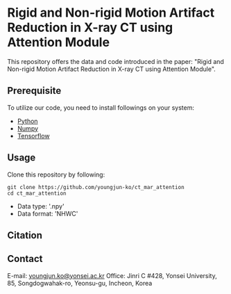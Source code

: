 # Rigid and Non-rigid Motion Artifact Reduction in X-ray CT using Attention Module
This repository offers the data and code introduced in the paper:
"Rigid and Non-rigid Motion Artifact Reduction in X-ray CT using Attention Module".

## Prerequisite
To utilize our code, you need to install followings on your system:
* [Python](https://www.python.org/)
* [Numpy](https://numpy.org/)
* [Tensorflow](https://www.tensorflow.org/) 

## Usage
Clone this repository by following:
```
git clone https://github.com/youngjun-ko/ct_mar_attention
cd ct_mar_attention
```
* Data type: '.npy'
* Data format: 'NHWC'

## Citation


## Contact
E-mail: youngjun.ko@yonsei.ac.kr
Office: Jinri C #428, Yonsei University, 85, Songdogwahak-ro, Yeonsu-gu, Incheon, Korea
